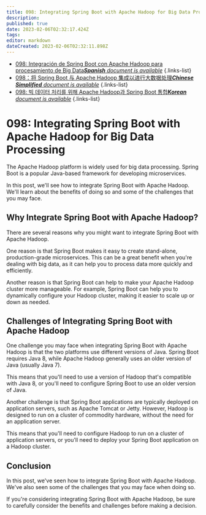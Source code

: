 ```yaml
---
title: 098: Integrating Spring Boot with Apache Hadoop for Big Data Processing
description: 
published: true
date: 2023-02-06T02:32:17.424Z
tags: 
editor: markdown
dateCreated: 2023-02-06T02:32:11.898Z
---
```


- [098: Integración de Spring Boot con Apache Hadoop para procesamiento de Big Data***Spanish** document is available*](/es/Knowledge-base/Spring-Boot/Learning/098-integrating-spring-boot-with-apache-hadoop-for-big-data-processing)
{.links-list}
- [098：将 Spring Boot 与 Apache Hadoop 集成以进行大数据处理***Chinese Simplified** document is available*](/zh/Knowledge-base/Spring-Boot/Learning/098-integrating-spring-boot-with-apache-hadoop-for-big-data-processing)
{.links-list}
- [098: 빅 데이터 처리를 위해 Apache Hadoop과 Spring Boot 통합***Korean** document is available*](/ko/Knowledge-base/Spring-Boot/Learning/098-integrating-spring-boot-with-apache-hadoop-for-big-data-processing)
{.links-list}


# 098: Integrating Spring Boot with Apache Hadoop for Big Data Processing

The Apache Hadoop platform is widely used for big data processing. Spring Boot is a popular Java-based framework for developing microservices.

In this post, we'll see how to integrate Spring Boot with Apache Hadoop. We'll learn about the benefits of doing so and some of the challenges that you may face.

## Why Integrate Spring Boot with Apache Hadoop?

There are several reasons why you might want to integrate Spring Boot with Apache Hadoop.

One reason is that Spring Boot makes it easy to create stand-alone, production-grade microservices. This can be a great benefit when you're dealing with big data, as it can help you to process data more quickly and efficiently.

Another reason is that Spring Boot can help to make your Apache Hadoop cluster more manageable. For example, Spring Boot can help you to dynamically configure your Hadoop cluster, making it easier to scale up or down as needed.

## Challenges of Integrating Spring Boot with Apache Hadoop

One challenge you may face when integrating Spring Boot with Apache Hadoop is that the two platforms use different versions of Java. Spring Boot requires Java 8, while Apache Hadoop generally uses an older version of Java (usually Java 7).

This means that you'll need to use a version of Hadoop that's compatible with Java 8, or you'll need to configure Spring Boot to use an older version of Java.

Another challenge is that Spring Boot applications are typically deployed on application servers, such as Apache Tomcat or Jetty. However, Hadoop is designed to run on a cluster of commodity hardware, without the need for an application server.

This means that you'll need to configure Hadoop to run on a cluster of application servers, or you'll need to deploy your Spring Boot application on a Hadoop cluster.

## Conclusion

In this post, we've seen how to integrate Spring Boot with Apache Hadoop. We've also seen some of the challenges that you may face when doing so.

If you're considering integrating Spring Boot with Apache Hadoop, be sure to carefully consider the benefits and challenges before making a decision.